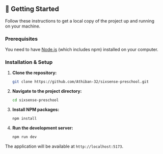 ## 🚀 Getting Started

Follow these instructions to get a local copy of the project up and running on your machine.

### Prerequisites

You need to have [Node.js](https://nodejs.org/) (which includes npm) installed on your computer.

### Installation & Setup

1.  **Clone the repository:**
    ```bash
    git clone https://github.com/Athiban-32/sixsense-preschool.git
    ```

2.  **Navigate to the project directory:**
    ```bash
    cd sixsense-preschool
    ```

3.  **Install NPM packages:**
    ```bash
    npm install
    ```

4.  **Run the development server:**
    ```bash
    npm run dev
    ```

The application will be available at `http://localhost:5173`.


